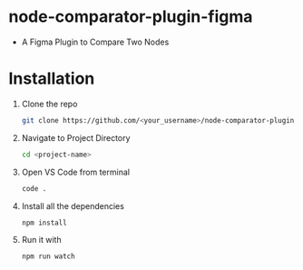 # node-comparator-plugin-figma
- A Figma Plugin to Compare Two Nodes

# Installation

1. Clone the repo
   ```bash
   git clone https://github.com/<your_username>/node-comparator-plugin-figma.git
   ```
2. Navigate to Project Directory
   ```bash
   cd <project-name>
   ```
3. Open VS Code from terminal
   ```bash
   code .
   ```
4. Install all the dependencies
   ```bash
   npm install
   ```
5. Run it with
   ```bash
   npm run watch
   ```
